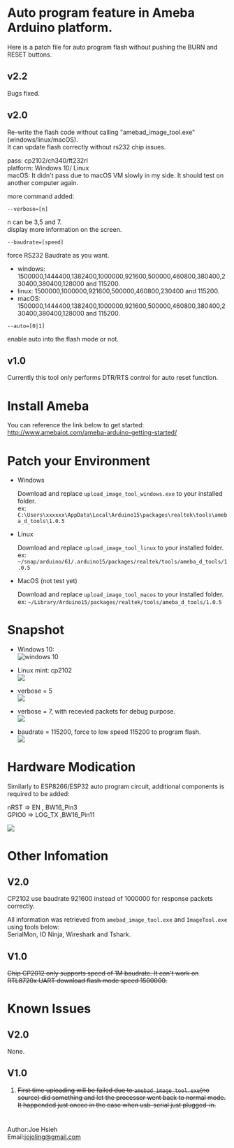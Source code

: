 <meta property="og:title" content="RTL8720 autoflash" />
<meta property="og:image" content="https://github.com/jojoling/ameba_bw16_autoflash/blob/main/pic/flash_windows.png" />

# Auto program feature in Ameba Arduino platform.

Here is a patch file for auto program flash without pushing the BURN and RESET buttons.

## v2.2  
Bugs fixed.

## v2.0  
Re-write the flash code without calling "amebad_image_tool.exe" (windows/linux/macOS).  
It can update flash correctly without rs232 chip issues.  
  
pass: cp2102/ch340/ft232rl  
platform: Windows 10/ Linux  
macOS: It didn't pass due to macOS VM slowly in my side. It should test on another computer again.  

more command added:  
```
--verbose=[n] 
```
n can be 3,5 and 7.  
display more information on the screen.  

```
--baudrate=[speed]  
```
force RS232 Baudrate as you want.  
* windows:
  1500000,1444400,1382400,1000000,921600,500000,460800,380400,230400,380400,128000 and 115200.  
* linux:
  1500000,1000000,921600,500000,460800,230400 and 115200.  
* macOS:
  1500000,1444400,1382400,1000000,921600,500000,460800,380400,230400,380400,128000 and 115200.  

```
--auto=[0|1]  
```
enable auto into the flash mode or not.  

## v1.0
Currently this tool only performs DTR/RTS control for auto reset function.

# Install Ameba
You can reference the link below to get started: http://www.amebaiot.com/ameba-arduino-getting-started/

# Patch your Environment

* Windows
  
  Download and replace `upload_image_tool_windows.exe` to your installed folder.  
  ex: `C:\Users\xxxxxx\AppData\Local\Arduino15\packages\realtek\tools\ameba_d_tools\1.0.5`

* Linux
  
  Download and replace `upload_image_tool_linux` to your installed folder.  
  ex: `~/snap/arduino/61/.arduino15/packages/realtek/tools/ameba_d_tools/1.0.5`

* MacOS (not test yet)
  
  Download and replace `upload_image_tool_macos` to your installed folder.  
  ex: `~/Library/Arduino15/packages/realtek/tools/ameba_d_tools/1.0.5`

# Snapshot
* Windows 10:  
  ![windows 10](pic/flash_windows.png)

* Linux mint:
  cp2102  
  ![](pic/flash_cp2102.png)

* verbose = 5  
  ![](pic/flash_verbose_5.png)

* verbose = 7, with recevied packets for debug purpose.  
  ![](pic/flash_verbose_7.png)

* baudrate = 115200, force to low speed 115200 to program flash.  
  ![](pic/flash_115200.png)

# Hardware Modication
Similarly to ESP8266/ESP32 auto program circuit, additional components is required to be added: 

nRST  => EN , BW16_Pin3  
GPIO0 => LOG_TX ,BW16_Pin11  

![](https://i.stack.imgur.com/fMrDh.png?raw=true)

# Other Infomation

## V2.0
CP2102 use baudrate 921600 instead of 1000000 for response packets correctly.

All information was retrieved from `amebad_image_tool.exe` and `ImageTool.exe` using tools below:  
SerialMon, IO Ninja, Wireshark and Tshark.  

## V1.0
~~Chip CP2012 only supports speed of 1M baudrate. It can't work on RTL8720x UART download flash mode speed 1500000.~~  

# Known Issues

## V2.0
None.

## V1.0
1) ~~First time uploading will be failed due to `amebad_image_tool.exe`(no source) did something and let the processor went back to normal mode.
   It happended just onece in the case when usb-serial just plugged-in.~~

#
 Author:Joe Hsieh  
 Email:jojoling@gmail.com  
